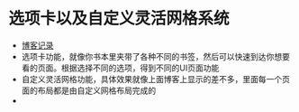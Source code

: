 # 选项卡以及自定义灵活网格系统

- [博客记录](https://blog.csdn.net/weixin_45029839/article/details/120215883)
- 选项卡功能，就像你书本里夹带了各种不同的书签，然后可以快速到达你想要看的页面。根据选择不同的选项，得到不同的UI页面功能
- 自定义灵活网格功能，具体效果就像上面博客上显示的差不多，里面每一个页面的布局都是由自定义网格布局完成的
- 